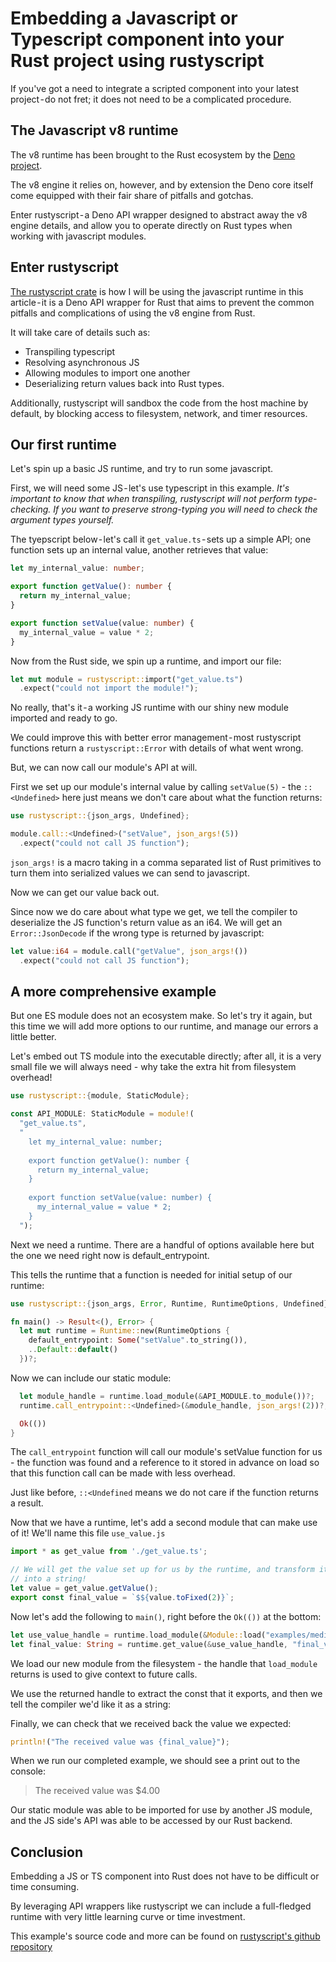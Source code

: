 # Embedding a Javascript or Typescript component into your Rust project using rustyscript

If you've got a need to integrate a scripted component into your latest project - do not fret; it does not need to be a complicated procedure.

## The Javascript v8 runtime
The v8 runtime has been brought to the Rust ecosystem by the [Deno project](https://deno.com/).

The v8 engine it relies on, however, and by extension the Deno core itself come equipped with their fair share of pitfalls and gotchas.

Enter rustyscript - a Deno API wrapper designed to abstract away the v8 engine details, and allow you to operate directly on Rust types when working with javascript modules.

## Enter rustyscript
[The rustyscript crate](https://crates.io/crates/rustyscript) is how I will be using the javascript runtime in this article - it is a Deno API wrapper for Rust that aims to prevent the common pitfalls and complications of using the v8 engine from Rust.

It will take care of details such as: 
- Transpiling typescript
- Resolving asynchronous JS
- Allowing modules to import one another
- Deserializing return values back into Rust types.

Additionally, rustyscript will sandbox the code from the host machine by default, by blocking access to filesystem, network, and timer resources.

## Our first runtime

Let's spin up a basic JS runtime, and try to run some javascript.

First, we will need some JS - let's use typescript in this example. *It's important to know that when transpiling, rustyscript will not perform type-checking. If you want to preserve strong-typing you will need to check the argument types yourself.*

The tyepscript below - let's call it `get_value.ts` - sets up a simple API; one function sets up an internal value, another retrieves that value:

```typescript
let my_internal_value: number;

export function getValue(): number {
  return my_internal_value;
}

export function setValue(value: number) {
  my_internal_value = value * 2;
}
```

Now from the Rust side, we spin up a runtime, and import our file:

```rust
let mut module = rustyscript::import("get_value.ts")
  .expect("could not import the module!");
```

No really, that's it - a working JS runtime with our shiny new module imported and ready to go. 

We could improve this with better error management - most rustyscript functions return a `rustyscript::Error` with details of what went wrong.

But, we can now call our module's API at will.

First we set up our module's internal value by calling `setValue(5)` - the `::<Undefined>` here just means we don't care about what the function returns:

```rust
use rustyscript::{json_args, Undefined};

module.call::<Undefined>("setValue", json_args!(5))
  .expect("could not call JS function");
```

`json_args!` is a macro taking in a comma separated list of Rust primitives to
turn them into serialized values we can send to javascript.

Now we can get our value back out. 

Since now we do care about what type we get, we tell the compiler to deserialize the JS function's return value as an i64. We will get an `Error::JsonDecode` if the wrong type is returned by javascript:

```rust
let value:i64 = module.call("getValue", json_args!())
  .expect("could not call JS function");
```

## A more comprehensive example

But one ES module does not an ecosystem make. So let's try it again, but this time we will add more options to our runtime, and manage our errors a little better.

Let's embed out TS module into the executable directly; after all, it is a very small file we will always need - why take the extra hit from filesystem overhead!

```rust
use rustyscript::{module, StaticModule};

const API_MODULE: StaticModule = module!(
  "get_value.ts",
  "
    let my_internal_value: number;
    
    export function getValue(): number {
      return my_internal_value;
    }
    
    export function setValue(value: number) {
      my_internal_value = value * 2;
    }
  ");
```

Next we need a runtime. There are a handful of options available here but the one we need right now is default_entrypoint.

This tells the runtime that a function is needed for initial setup of our runtime:

```rust
use rustyscript::{json_args, Error, Runtime, RuntimeOptions, Undefined};

fn main() -> Result<(), Error> {
  let mut runtime = Runtime::new(RuntimeOptions {
    default_entrypoint: Some("setValue".to_string()),
    ..Default::default()
  })?;
```

Now we can include our static module:

```rust
  let module_handle = runtime.load_module(&API_MODULE.to_module())?;
  runtime.call_entrypoint::<Undefined>(&module_handle, json_args!(2))?;

  Ok(())
}
```

The `call_entrypoint` function will call our module's setValue function for us - the function was found and a reference to it stored in advance on load so that this function call can be made with less overhead.

Just like before, `::<Undefined` means we do not care if the function returns a result.

Now that we have a runtime, let's add a second module that can make use of it! We'll name this file `use_value.js`

```javascript
import * as get_value from './get_value.ts';

// We will get the value set up for us by the runtime, and transform it
// into a string!
let value = get_value.getValue();
export const final_value = `$${value.toFixed(2)}`;
```

Now let's add the following to `main()`, right before the `Ok(())` at the bottom:

```rust
let use_value_handle = runtime.load_module(&Module::load("examples/medium.js")?)?;
let final_value: String = runtime.get_value(&use_value_handle, "final_value")?;
```

We load our new module from the filesystem - the handle that `load_module` returns is used to give context to future calls.

We use the returned handle to extract the const that it exports, and then we tell the compiler we'd like it as a string:

Finally, we can check that we received back the value we expected:

```rust
println!("The received value was {final_value}");
```

When we run our completed example, we should see a print out to the console:

> The received value was $4.00

Our static module was able to be imported for use by another JS module, and the JS side's API was able to be accessed by our Rust backend.

## Conclusion

Embedding a JS or TS component into Rust does not have to be difficult or time consuming.

By leveraging API wrappers like rustyscript we can include a full-fledged runtime with very little learning curve or time investment. 

This example's source code and more can be found on [rustyscript's github repository](https://github.com/rscarson/rustyscript)
